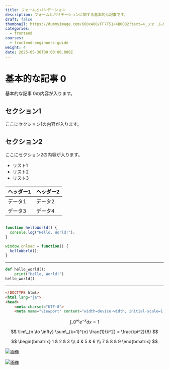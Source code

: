 ```yaml
---
title: フォームとバリデーション
description: フォームとバリデーションに関する基本的な記事です。
draft: false
thumbnail: https://dummyimage.com/600x400/FF7F51/4B0082?text=4_フォームとバリデーション
categories:
  - frontend
courses:
  - frontend-beginners-guide
weight: 4
date: 2025-05-30T00:00:00.000Z
---
```

# 基本的な記事 0

基本的な記事 0の内容が入ります。

## セクション1

ここにセクション1の内容が入ります。

## セクション2

ここにセクション2の内容が入ります。

* リスト1
* リスト2
* リスト3

| ヘッダー1 | ヘッダー2 |
| --------- | --------- |
| データ1   | データ2   |
| データ3   | データ4   |

```javascript

function helloWorld() {
  console.log("Hello, World!");
}

window.onload = function() {
  helloWorld();
}

```

---

```python
def hello_world():
    print("Hello, World!")
hello_world()
```

---

```html
<!DOCTYPE html>
<html lang="ja">
<head>
    <meta charset="UTF-8">
    <meta name="viewport" content="width=device-width, initial-scale=1.0">
```

$$
\int\_{0}^{\infty} e^{-x} dx = 1
$$

$$
\lim\_{n \to \infty} \sum\_{k=1}^{n} \frac{1}{k^2} = \frac{\pi^2}{6}
$$

$$
\begin{bmatrix}
1 & 2 & 3 \\\
4 & 5 & 6 \\\
7 & 8 & 9
\end{bmatrix}
$$

![画像](https://dummyimage.com/320x180/2D3748/F5F7FA?text=%E5%9F%BA%E6%9C%AC%E7%9A%84%E3%81%AA%E8%A8%98%E4%BA%8B+0)

![画像](https://dummyimage.com/640x360/1A202C/EDF2F7?text=%E5%9F%BA%E6%9C%AC%E7%9A%84%E3%81%AA%E8%A8%98%E4%BA%8B+0)
